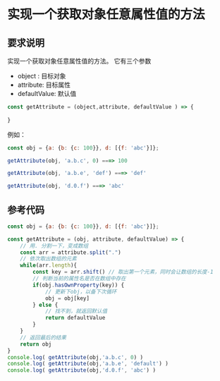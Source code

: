 <!--
 * @Author: lijing
 * @Date: 2023-12-15 23:12:55
 * @LastEditors: lijing
 * @LastEditTime: 2023-12-15 23:31:08
 * @Description: 
-->
# 实现一个获取对象任意属性值的方法

## 要求说明

实现一个获取对象任意属性值的方法。 它有三个参数

+   object : 目标对象
+   attribute: 目标属性
+   defaultValue: 默认值

```js
const getAttribute = (object,attribute, defaultValue ) => {
    
}
```
例如：

```js
const obj = {a: {b: {c: 100}}, d: [{f: 'abc'}]};

getAttribute(obj, 'a.b.c', 0) ===> 100

getAttribute(obj, 'a.b.e', 'def') ===> 'def' 

getAttribute(obj, 'd.0.f') ===> 'abc'   
```
## 参考代码

```js
const obj = {a: {b: {c: 100}}, d: [{f: 'abc'}]};

const getAttribute = (obj, attribute, defaultValue) => {
    // 用. 分割一下，变成数组
    const arr = attribute.split(".")
    // 依次取出数组的元素
    while(arr.length){
        const key = arr.shift() // 取出第一个元素，同时会让数组的长度-1
        // 判断当前的属性名是否在数组中存在
        if(obj.hasOwnProperty(key)) {
            // 更新下obj，以备下次循环
            obj = obj[key]
        } else {
            // 找不到，就返回默认值
            return defaultValue
        }
    }
    // 返回最后的结果
    return obj
}
console.log( getAttribute(obj,'a.b.c', 0) )
console.log( getAttribute(obj,'a.b.e', 'default') )
console.log( getAttribute(obj,'d.0.f', 'abc') )
```
